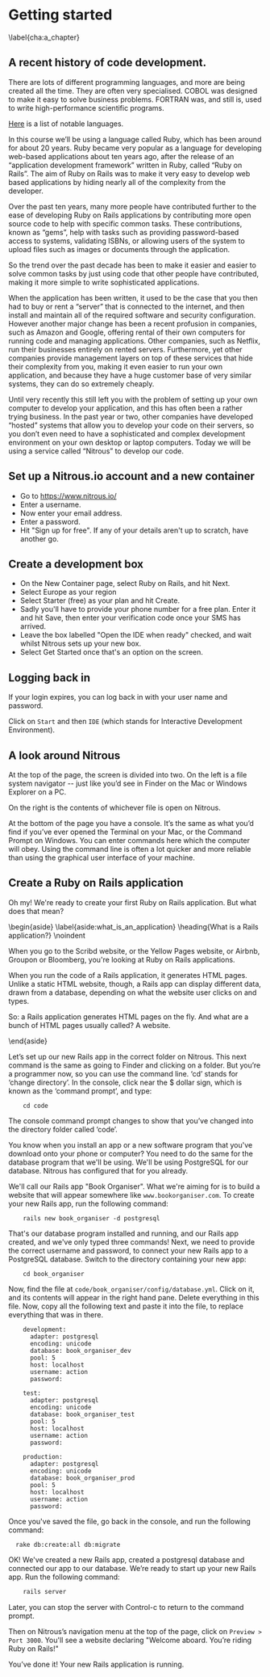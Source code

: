 # Getting started
\label{cha:a_chapter}


## A recent history of code development.

There are lots of different programming languages, and more are being created all the time. They are often very specialised. COBOL was designed to make it easy to solve business problems. FORTRAN was, and still is, used to write high-performance scientific programs.

[Here](http://en.wikipedia.org/wiki/List_of_programming_languages) is a list of notable languages.



In this course we’ll be using a language called Ruby, which has been around for about 20 years. Ruby became very popular as a language for developing web-based applications about ten years ago, after the release of an “application development framework” written in Ruby, called “Ruby on Rails”. The aim of Ruby on Rails was to make it very easy to develop web based applications by hiding nearly all of the complexity from the developer.

Over the past ten years, many more people have contributed further to the ease of developing Ruby on Rails applications by contributing more open source code to help with specific common tasks. These contributions, known as “gems”, help with tasks such as providing password-based access to systems, validating ISBNs, or allowing users of the system to upload files such as images or documents through the application.

So the trend over the past decade has been to make it easier and easier to solve common tasks by just using code that other people have contributed, making it more simple to write sophisticated applications.

When the application has been written, it used to be the case that you then had to buy or rent a “server” that is connected to the internet, and then install and maintain all of the required software and security configuration. However another major change has been a recent profusion in companies, such as Amazon and Google, offering rental of their own computers for running code and managing applications. Other companies, such as Netflix, run their businesses entirely on rented servers. Furthermore, yet other companies provide management layers on top of these services that hide their complexity from you, making it even easier to run your own application, and because they have a huge customer base of very similar systems, they can do so extremely cheaply.

Until very recently this still left you with the problem of setting up your own computer to develop your application, and this has often been a rather trying business. In the past year or two, other companies have developed “hosted” systems that allow you to develop your code on their servers, so you don’t even need to have a sophisticated and complex development environment on your own desktop or laptop computers. Today we will be using a service called “Nitrous” to develop our code.




## Set up a Nitrous.io account and a new container

* Go to https://www.nitrous.io/
* Enter a username.
* Now enter your email address.
* Enter a password.
* Hit "Sign up for free". If any of your details aren't up to scratch, have another go.

## Create a development box

* On the New Container page, select Ruby on Rails, and hit Next.
* Select Europe as your region
* Select Starter (free) as your plan and hit Create.
* Sadly you'll have to provide your phone number for a free plan. Enter it and hit Save, then enter your verification code once your SMS has arrived.
* Leave the box labelled "Open the IDE when ready" checked, and wait whilst Nitrous sets up your new box.
* Select Get Started once that's an option on the screen.

## Logging back in

If your login expires, you can log back in with your user name and password.

Click on `Start` and then `IDE` (which stands for Interactive Development Environment).

## A look around Nitrous

At the top of the page, the screen is divided into two. On the left is a file system navigator -- just like you’d see in Finder on the Mac or Windows Explorer on a PC.

On the right is the contents of whichever file is open on Nitrous.

At the bottom of the page you have a console. It’s the same as what you’d find if you’ve ever opened the Terminal on your Mac, or the Command Prompt on Windows. You can enter commands here which the computer will obey. Using the command line is often a lot quicker and more reliable than using the graphical user interface of your machine.

## Create a Ruby on Rails application  

Oh my! We're ready to create your first Ruby on Rails application. But what does that mean?

\begin{aside}
\label{aside:what_is_an_application}
\heading{What is a Rails application?}
\noindent

When you go to the Scribd website, or the Yellow Pages website, or Airbnb, Groupon or Bloomberg, you're looking at Ruby on Rails applications.

When you run the code of a Rails application, it generates HTML pages. Unlike a static HTML website, though, a Rails app can display different data, drawn from a database, depending on what the website user clicks on and types.

So: a Rails application generates HTML pages on the fly. And what are a bunch of HTML pages usually called? A website.

\end{aside}

Let’s set up our new Rails app in the correct folder on Nitrous. This next command is the same as going to Finder and clicking on a folder. But you’re a programmer now, so you can use the command line. ‘cd’ stands for ‘change directory’. In the console, click near the $ dollar sign, which is known as the ‘command prompt’, and type:  
```
    cd code
```
The console command prompt changes to show that you’ve changed into the directory folder called ‘code’.

You know when you install an app or a new software program that you've download onto your phone or computer?  You need to do the same for the database program that we'll be using. We'll be using PostgreSQL for our database. Nitrous has configured that for you already.

We'll call our Rails app "Book Organiser". What we're aiming for is to build a website that will appear somewhere like `www.bookorganiser.com`. To create your new Rails app, run the following command:

```
    rails new book_organiser -d postgresql
```

That's our database program installed and running, and our Rails app created, and we've only typed three commands! Next, we need to provide the correct username and password, to connect your new Rails app to a PostgreSQL database.
Switch to the directory containing your new app:
```
    cd book_organiser    
```

Now, find the file at `code/book_organiser/config/database.yml`. Click on it, and its contents will appear in the right hand pane. Delete everything in this file. Now, copy all the following text and paste it into the file, to replace everything that was in there.
```
    development:
      adapter: postgresql
      encoding: unicode
      database: book_organiser_dev
      pool: 5
      host: localhost
      username: action
      password:

    test:
      adapter: postgresql
      encoding: unicode
      database: book_organiser_test
      pool: 5
      host: localhost
      username: action
      password:

    production:
      adapter: postgresql
      encoding: unicode
      database: book_organiser_prod
      pool: 5
      host: localhost
      username: action
      password:
```

Once you've saved the file, go back in the console, and run the following command:

```
  rake db:create:all db:migrate
```

OK! We've created a new Rails app, created a postgresql database and connected our app to our database. We’re ready to start up your new Rails app. Run the following command:

```ruby
    rails server
```

Later, you can stop the server with Control-c to return to the command prompt.

Then on Nitrous’s navigation menu at the top of the page, click on `Preview > Port 3000`. You'll see a website declaring "Welcome aboard.
You’re riding Ruby on Rails!"

You’ve done it! Your new Rails application is running.
